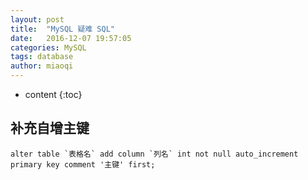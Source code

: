 ```yaml
---
layout: post
title:  "MySQL 疑难 SQL"
date:   2016-12-07 19:57:05
categories: MySQL
tags: database
author: miaoqi
---
```


* content
{:toc}

## 补充自增主键

	alter table `表格名` add column `列名` int not null auto_increment primary key comment '主键' first;
